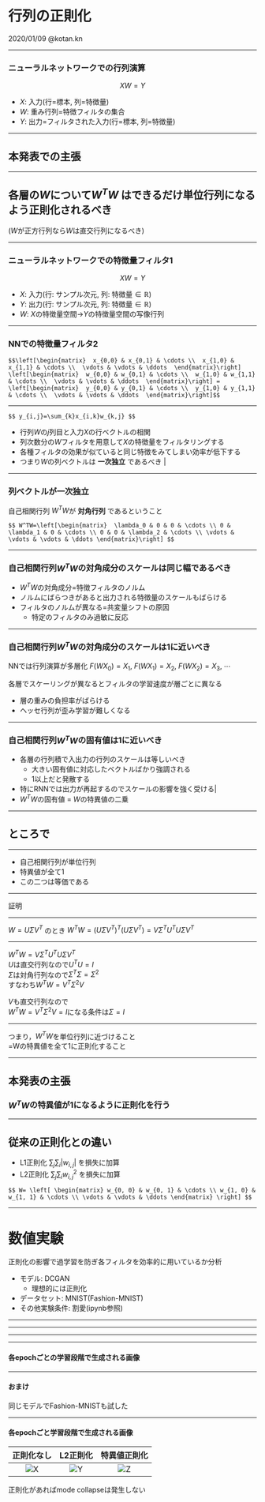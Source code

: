 # 行列の正則化
2020/01/09 @kotan.kn

---
### ニューラルネットワークでの行列演算
$$XW=Y$$
 - $X$: 入力(行=標本, 列=特徴量)
 - $W$: 重み行列=特徴フィルタの集合
 - $Y$: 出力=フィルタされた入力(行=標本, 列=特徴量)

---

## 本発表での主張

---  

## 各層の$W$について$W^TW$ はできるだけ単位行列になるよう正則化されるべき
($W$が正方行列なら$W$は直交行列になるべき)

---  
### ニューラルネットワークでの特徴量フィルタ1
$$XW=Y$$
  
 - $X$: 入力(行: サンプル次元, 列: 特徴量$\in\mathbb{R}$)
 - $Y$: 出力(行: サンプル次元, 列: 特徴量$\in\mathbb{R}$)
 - $W$: $X$の特徴量空間$\rightarrow$$Y$の特徴量空間の写像行列

---
### NNでの特徴量フィルタ2
`$$\left[\begin{matrix} 
x_{0,0} & x_{0,1} & \cdots \\ 
x_{1,0} & x_{1,1} & \cdots \\ 
\vdots & \vdots & \ddots 
\end{matrix}\right]
\left[\begin{matrix} 
w_{0,0} & w_{0,1} & \cdots \\ 
w_{1,0} & w_{1,1} & \cdots \\ 
\vdots & \vdots & \ddots 
\end{matrix}\right] = 
\left[\begin{matrix} 
y_{0,0} & y_{0,1} & \cdots \\ 
y_{1,0} & y_{1,1} & \cdots \\ 
\vdots & \vdots & \ddots 
\end{matrix}\right]$$`

---

`$$
y_{i,j}=\sum_{k}x_{i,k}w_{k,j}
$$`

 - 行列$W$の$j$列目と入力$X$の行ベクトルの相関 
 - 列次数分の$W$フィルタを用意して$X$の特徴量をフィルタリングする 
 - 各種フィルタの効果が似ていると同じ特徴をみてしまい効率が低下する
 - つまり$W$の列ベクトルは **一次独立** であるべき |

---
### 列ベクトルが一次独立
自己相関行列 $W^TW$が **対角行列** であるということ

`$$
W^TW=\left[\begin{matrix} 
\lambda_0 & 0 & 0 & \cdots \\
0 & \lambda_1 & 0 & \cdots \\
0 & 0 & \lambda_2 & \cdots \\
\vdots & \vdots & \vdots & \ddots
\end{matrix}\right]
$$`

---  

### 自己相関行列$W^TW$の対角成分のスケールは同じ幅であるべき
 - $W^TW$の対角成分$=$特徴フィルタのノルム
 - ノルムにばらつきがあると出力される特徴量のスケールもばらける
 - フィルタのノルムが異なる$=$共変量シフトの原因
   - 特定のフィルタのみ過敏に反応

---  

### 自己相関行列$W^TW$の対角成分のスケールは1に近いべき
NNでは行列演算が多層化
$F(WX_0)=X_1,~F(WX_1)=X_2,~F(WX_2)=X_3,~\cdots$
  
各層でスケーリングが異なるとフィルタの学習速度が層ごとに異なる
 - 層の重みの負担率がばらける  
 - ヘッセ行列が歪み学習が難しくなる

---  

### 自己相関行列$W^TW$の固有値は$1$に近いべき
 - 各層の行列積で入出力の行列のスケールは等しいべき
   - 大きい固有値に対応したベクトルばかり強調される
   - $1$以上だと発散する
 - 特にRNNでは出力が再起するのでスケールの影響を強く受ける|  
 - $W^TW$の固有値 $=$ $W$の特異値の二乗
  
---  

## ところで

---  

 - 自己相関行列が単位行列 
 - 特異値が全て1
 - この二つは等価である  

---  

証明  

---  

$W=U\Sigma V^T$
のとき
$W^TW=(U\Sigma V^T)^T(U\Sigma V^T)=V\Sigma^TU^TU\Sigma V^T$
  
---  

$W^TW=V\Sigma^TU^TU\Sigma V^T$  
$U$は直交行列なので$U^TU=I$  
$\Sigma$は対角行列なので$\Sigma^T\Sigma=\Sigma^2$  
すなわち$W^TW=V^T\Sigma^2V$  
  
$V$も直交行列なので  
$W^TW=V^T\Sigma^2V=I$になる条件は$\Sigma=I$  

---  

つまり，$W^TW$を単位行列に近づけること  
=Wの特異値を全て$1$に正則化すること

---    

## 本発表の主張
### $W^TW$の特異値が$1$になるように正則化を行う

---

## 従来の正則化との違い
 - L1正則化 $\sum_{j}\sum_{i} | w_{i,j} |$ を損失に加算
 - L2正則化 $\sum_{j}\sum_{i} w_{i,j}^2$ を損失に加算
  
`$$
W=
\left[
\begin{matrix}
 w_{0, 0} & w_{0, 1} & \cdots \\
 w_{1, 0} & w_{1, 1} & \cdots \\
 \vdots & \vdots & \ddots
\end{matrix}
\right]
$$`

---

# 数値実験
正則化の影響で過学習を防ぎ各フィルタを効率的に用いているか分析
 - モデル: DCGAN
   - 理想的には正則化
 - データセット: MNIST(Fashion-MNIST)
 - その他実験条件: 割愛(ipynb参照)

---  

---  

---  

---  

#### 各epochごとの学習段階で生成される画像

---  

#### おまけ
同じモデルでFashion-MNISTも試した

---  

#### 各epochごと学習段階で生成される画像

| 正則化なし | L2正則化 | 特異値正則化 |
|:--------:|:-------:|:----------:|
| ![X](https://github.com/sonitus/singular-regularization-pitch/blob/draft/assets/img/rout.gif?raw=true) | ![Y](https://github.com/sonitus/singular-regularization-pitch/blob/draft/assets/img/lout.gif?raw=true) | ![Z](https://github.com/sonitus/singular-regularization-pitch/blob/draft/assets/img/qout.gif?raw=true) |

正則化があればmode collapseは発生しない  
